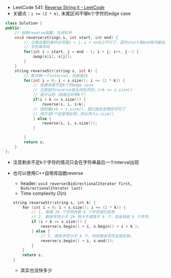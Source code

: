 - LeetCode 541: [Reverse String II - LeetCode](https://leetcode.com/problems/reverse-string-ii/)
- 关键点：`i += (2 * k)`, 末尾区间不够k个字符的edge case

```C++
class Solution {
public:
    // 自制reverse函数，左闭右开
    void reverse(string& s, int start, int end) {
        // 注意这里的条件必须是i < j，i < end/2不行了，因为start和end有可能在
        // 字符串中间
        for(int i = start, j = end - 1; i < j; i++, j--) {
            swap(s[i], s[j]);
        }
    }
    string reverseStr(string s, int k) {
        // 每次跳一个interval，也就是2k
        for(int i = 0; i < s.size(); i += (2 * k)) {
            // 处理末尾不足k个的edge case
            // 注意因为reverse是左闭右开的，i+k == s.size()
            // 是可以的（结尾正好剩k个）
            if(i + k <= s.size()) {
                reverse(s, i, i+k);
            // 但如果i+k > s.size()，我们就会处理空字符了
            // 但不足k个还是得反转，所以传入s.size()
            } else {
                reverse(s, i, s.size());
            }

        }
        return s;
    }
};
```

- 注意剩余不足k个字符的情况只会在字符串最后一个interval出现
- 也可以使用C++自带库函数reverse
    
    - header: `void reverse(BidirectionalIterator first, BidirectionalIterator last)`
    - Time complexity $O(n)$
    
    ```C++
    string reverseStr(string s, int k) {
        for (int i = 0; i < s.size(); i += (2 * k)) {
            // 1. 每隔 2k 个字符的前 k 个字符进行反转
            // 2. 剩余字符小于 2k 但大于或等于 k 个，则反转前 k 个字符
            if (i + k <= s.size()) {
                reverse(s.begin() + i, s.begin() + i + k );
            } else {
                // 3. 剩余字符少于 k 个，则将剩余字符全部反转。
                reverse(s.begin() + i, s.end());
            }
        }
        return s;
    }
    ```
    
    - 其实也没快多少